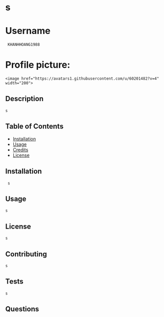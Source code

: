 
            
# s
# Username 
     KHANHHOANG1988
# Profile picture:
    <image href="https://avatars1.githubusercontent.com/u/60201482?v=4" width="200">
## Description
    s
## Table of Contents
* [Installation](#installation)
* [Usage](#usage)
* [Credits](#contributing)
* [License](#license)
## Installation
     s
## Usage
    s
## License
    s
## Contributing
    s
## Tests
    s
## Questions
    
        